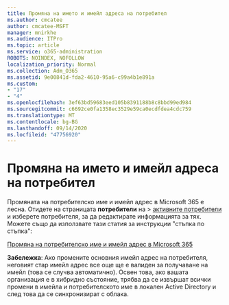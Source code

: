 ```yaml
---
title: Промяна на името и имейл адреса на потребител
ms.author: cmcatee
author: cmcatee-MSFT
manager: mnirkhe
ms.audience: ITPro
ms.topic: article
ms.service: o365-administration
ROBOTS: NOINDEX, NOFOLLOW
localization_priority: Normal
ms.collection: Adm_O365
ms.assetid: 9e00841d-fda2-4610-95a6-c99a4b1e891a
ms.custom:
- "17"
- "4"
ms.openlocfilehash: 3ef63bd59683eed105b8391188b8c8bbd99ed984
ms.sourcegitcommit: c6692ce0fa1358ec3529e59ca0ecdfdea4cdc759
ms.translationtype: MT
ms.contentlocale: bg-BG
ms.lasthandoff: 09/14/2020
ms.locfileid: "47756920"
---
```

# <a name="change-a-users-name-and-email-address"></a>Промяна на името и имейл адреса на потребител

Промяната на потребителско име и имейл адрес в Microsoft 365 е лесна. Отидете на страницата **потребители** на \> [активните потребители](https://go.microsoft.com/fwlink/p/?linkid=834822) и изберете потребителя, за да редактирате информацията за тях. Можете също да използвате тази статия за инструкции "стъпка по стъпка":
  
[Промяна на потребителско име и имейл адрес в Microsoft 365](https://docs.microsoft.com/microsoft-365/admin/add-users/change-a-user-name-and-email-address)
  
 **Забележка**: Ако промените основния имейл адрес на потребителя, неговият стар имейл адрес все още ще е валиден за получаване на имейл (това се случва автоматично). Освен това, ако вашата организация е в хибридно състояние, трябва да се извършат всички промени в имейла и потребителското име в локален Active Directory и след това да се синхронизират с облака.
